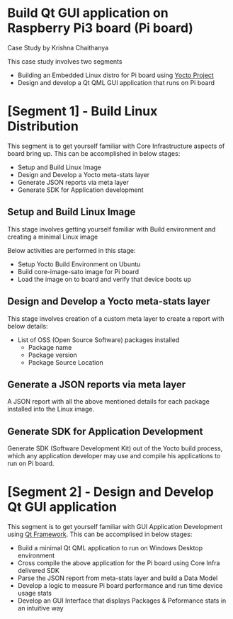# Build Qt GUI application on Raspberry Pi3 board (Pi board)

Case Study by Krishna Chaithanya

This case study involves two segments
* Building an Embedded Linux distro for Pi board using [Yocto Project](https://www.yoctoproject.org/)
* Design and develop a Qt QML GUI application that runs on Pi board

# [Segment 1] - Build Linux Distribution 

This segment is to get yourself familiar with Core Infrastructure aspects of board bring up. This can be accomplished in below stages: 
* Setup and Build Linux Image
* Design and Develop a Yocto meta-stats layer
* Generate JSON reports via meta layer 
* Generate SDK for Application development

## Setup and Build Linux Image 
This stage involves getting yourself familiar with Build environment and creating a minimal Linux image

Below activities are performed in this stage: 
* Setup Yocto Build Environment on Ubuntu 
* Build core-image-sato image for Pi board
* Load the image on to board and verify that device boots up

## Design and Develop a Yocto meta-stats layer

This stage involves creation of a custom meta layer to create a report with below details:
* List of OSS (Open Source Software) packages installed 
  - Package name
  - Package version 
  - Package Source Location 
  
## Generate a JSON reports via meta layer

A JSON report with all the above mentioned details for each package installed into the Linux image. 

## Generate SDK for Application Development 

Generate SDK (Software Development Kit) out of the Yocto build process, which any application developer may use and compile his applications to run on Pi board. 

# [Segment 2] - Design and Develop Qt GUI application 

This segment is to get yourself familiar with GUI Application Development using [Qt Framework](https://www.qt.io/). This can be accomplised in below stages:
* Build a minimal Qt QML application to run on Windows Desktop environment 
* Cross compile the above application for the Pi board using Core Infra delivered SDK
* Parse the JSON report from meta-stats layer and build a Data Model
* Develop a logic to measure Pi board performance and run time device usage stats 
* Develop an GUI Interface that displays Packages & Peformance stats in an intuitive way

